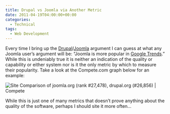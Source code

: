 ```yaml
---
title: Drupal vs Joomla via Another Metric
date: 2011-04-19T04:00:00+00:00
categories:
  - Technical
tags:
  - Web Development
---
```


Every time I bring up the [Drupal][1]/[Joomla](http://www.joomla.org/ "Joomla") argument I can guess at what any Joomla user’s argument will be: “Joomla is more popular in [Google Trends](http://www.google.com/trends "Google Trends").” While this is undeniably true it is neither an indication of the quality or capability or either system nor is it the only metric by which to measure their popularity. Take a look at the Compete.com graph below for an example:

![Site Comparison of joomla.org (rank #27,478), drupal.org (#26,856) | Compete](/images/2011/04/Site-Comparison-of-joomla.org-rank-27478-drupal.org-26856-Compete-350x300-1.png "Site Comparison of joomla.org (rank #27,478), drupal.org (#26,856) | Compete")

While this is just one of many metrics that doesn’t prove anything about the quality of the software, perhaps I should site it more often…

 [1]: http://www.Drupal.org "Drupal"